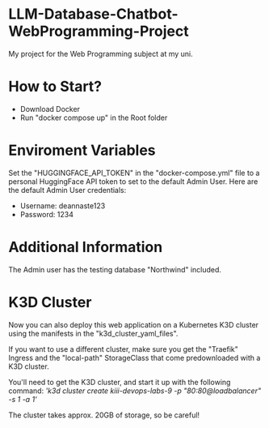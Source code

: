 # LLM-Database-Chatbot-WebProgramming-Project
My project for the Web Programming subject at my uni.

# How to Start?
- Download Docker
- Run "docker compose up" in the Root folder

# Enviroment Variables
Set the "HUGGINGFACE_API_TOKEN" in the "docker-compose.yml" file to a personal HuggingFace API token to set to the default Admin User.
Here are the default Admin User credentials:
- Username: deannaste123
- Password: 1234

# Additional Information
The Admin user has the testing database "Northwind" included.

# K3D Cluster
Now you can also deploy this web application on a Kubernetes K3D cluster using the manifests in the "k3d_cluster_yaml_files".

If you want to use a different cluster, make sure you get the "Traefik" Ingress and the "local-path" StorageClass that come predownloaded with a K3D cluster.

You'll need to get the K3D cluster, and start it up with the following command:
*'k3d cluster create kiii-devops-labs-9 -p "80:80@loadbalancer" -s 1 -a 1'*

The cluster takes approx. 20GB of storage, so be careful!
